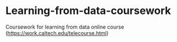 # Learning-from-data-coursework
Coursework for learning from data online course (https://work.caltech.edu/telecourse.html)

